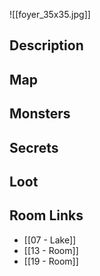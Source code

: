 
![[foyer_35x35.jpg]]

## Description

## Map

## Monsters

## Secrets

## Loot

## Room Links

*  [[07 - Lake]]
*  [[13 - Room]]
*  [[19 - Room]]
